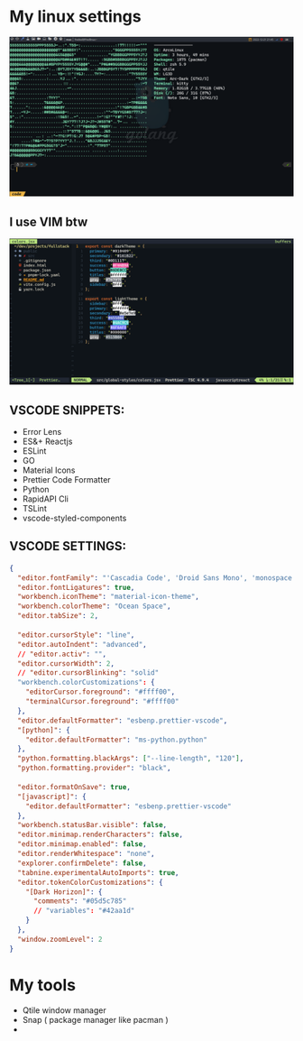 # My linux settings

![main screen](.screenshots/main-screen.png)

## I use VIM btw

![Drag Racing](.screenshots/vim-screen2.png)

## VSCODE SNIPPETS:

- Error Lens
- ES&+ Reactjs
- ESLint
- GO
- Material Icons
- Prettier Code Formatter
- Python
- RapidAPI Cli
- TSLint
- vscode-styled-components

## VSCODE SETTINGS:

```json
{
  "editor.fontFamily": "'Cascadia Code', 'Droid Sans Mono', 'monospace', monospace",
  "editor.fontLigatures": true,
  "workbench.iconTheme": "material-icon-theme",
  "workbench.colorTheme": "Ocean Space",
  "editor.tabSize": 2,

  "editor.cursorStyle": "line",
  "editor.autoIndent": "advanced",
  // "editor.activ": "",
  "editor.cursorWidth": 2,
  // "editor.cursorBlinking": "solid"
  "workbench.colorCustomizations": {
    "editorCursor.foreground": "#ffff00",
    "terminalCursor.foreground": "#ffff00"
  },
  "editor.defaultFormatter": "esbenp.prettier-vscode",
  "[python]": {
    "editor.defaultFormatter": "ms-python.python"
  },
  "python.formatting.blackArgs": ["--line-length", "120"],
  "python.formatting.provider": "black",

  "editor.formatOnSave": true,
  "[javascript]": {
    "editor.defaultFormatter": "esbenp.prettier-vscode"
  },
  "workbench.statusBar.visible": false,
  "editor.minimap.renderCharacters": false,
  "editor.minimap.enabled": false,
  "editor.renderWhitespace": "none",
  "explorer.confirmDelete": false,
  "tabnine.experimentalAutoImports": true,
  "editor.tokenColorCustomizations": {
    "[Dark Horizon]": {
      "comments": "#05d5c785"
      // "variables": "#42aa1d"
    }
  },
  "window.zoomLevel": 2
}
```

# My tools

- Qtile window manager
- Snap ( package manager like pacman )
-
